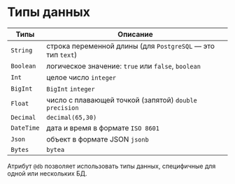 # Типы данных

| Типы       | Описание                                                    |
|------------|-------------------------------------------------------------|
| `String`   | строка переменной длины (для `PostgreSQL` — это тип `text`) |
| `Boolean`  | логическое значение: `true` или `false`, `boolean`          |
| `Int`      | целое число `integer`                                       |
| `BigInt`   | `BigInt` `integer`                                          |
| `Float`    | число с плавающей точкой (запятой) `double precision`       |
| `Decimal`  | `decimal(65,30)`                                            |
| `DateTime` | дата и время в формате `ISO 8601`                           |
| `Json`     | объект в формате JSON `jsonb`                               |
| `Bytes`    | `bytea`                                                     |

Атрибут `@db` позволяет использовать типы данных, специфичные для одной или нескольких БД.

